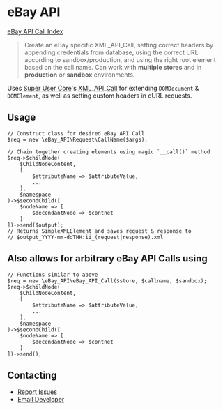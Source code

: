 eBay API
========
[eBay API Call Index](<http://developer.ebay.com/devzone/xml/docs/reference/ebay/> "List of all eBay API Calls (Not all included yet)")
> Create an eBay specific XML_API_Call, setting correct
headers by appending credentials from database, using the correct
URL according to sandbox/production, and using the right root
element based on the call name.
Can work with **multiple stores** and in **production**
or **sandbox** environments.

Uses [Super User Core](<https://github.com/shgysk8zer0/core/>)'s [XML_API_Call](<https://github.com/shgysk8zer0/core/blob/master/xml_api_call.php>)
for extending `DOMDocument` & `DOMElement`, as well as setting custom headers in
cURL requests.
## Usage
```
// Construct class for desired eBay API Call
$req = new \eBay_API\Request\CallName($args);

// Chain together creating elements using magic `__call()` method
$req->$childNode(
    $ChildNodeContent,
    [
        $attributeName => $attributeValue,
        ...
    ],
    $namespace
)->$secondChild([
    $nodeName => [
        $decendantNode => $contnet
    ]
])->send($output);
// Returns SimpleXMLElement and saves request & response to
// $output_YYYY-mm-ddTHH:ii_(request|response).xml
```
## Also allows for arbitrary eBay API Calls using
```
// Functions similar to above
$req = new \eBay_API\eBay_API_Call($store, $callname, $sandbox);
$req->$childNode(
    $ChildNodeContent,
    [
        $attributeName => $attributeValue,
        ...
    ],
    $namespace
)->$secondChild([
    $nodeName => [
        $decendantNode => $contnet
    ]
])->send();
```
## Contacting
* [Report Issues](<https://github.com/Kern-River-Corp/eBay-API/issues/new> "GitHub Issues")
* [Email Developer](<mailto:chris@kernrivercorp.com> "Send me an email")
